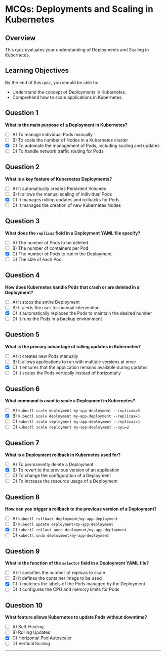 # MCQs: Deployments and Scaling in Kubernetes

## **Overview**

This quiz evaluates your understanding of Deployments and Scaling in Kubernetes.

## **Learning Objectives**

By the end of this quiz, you should be able to:

- Understand the concept of Deployments in Kubernetes.
- Comprehend how to scale applications in Kubernetes.

## Question 1

**What is the main purpose of a Deployment in Kubernetes?**

- [ ] A) To manage individual Pods manually  
- [ ] B) To scale the number of Nodes in a Kubernetes cluster  
- [x] C) To automate the management of Pods, including scaling and updates  
- [ ] D) To handle network traffic routing for Pods  

## Question 2

**What is a key feature of Kubernetes Deployments?**

- [ ] A) It automatically creates Persistent Volumes  
- [ ] B) It allows the manual scaling of individual Pods  
- [x] C) It manages rolling updates and rollbacks for Pods  
- [ ] D) It manages the creation of new Kubernetes Nodes  

## Question 3

**What does the `replicas` field in a Deployment YAML file specify?**

- [ ] A) The number of Pods to be deleted  
- [ ] B) The number of containers per Pod  
- [x] C) The number of Pods to run in the Deployment  
- [ ] D) The size of each Pod  

## Question 4

**How does Kubernetes handle Pods that crash or are deleted in a Deployment?**

- [ ] A) It stops the entire Deployment  
- [ ] B) It alerts the user for manual intervention  
- [x] C) It automatically replaces the Pods to maintain the desired number  
- [ ] D) It runs the Pods in a backup environment  

## Question 5

**What is the primary advantage of rolling updates in Kubernetes?**

- [ ] A) It creates new Pods manually  
- [ ] B) It allows applications to run with multiple versions at once  
- [x] C) It ensures that the application remains available during updates  
- [ ] D) It scales the Pods vertically instead of horizontally  

## Question 6

**What command is used to scale a Deployment in Kubernetes?**

- [ ] A) `kubectl scale deployment my-app-deployment --replicas=3`  
- [x] B) `kubectl scale deployment my-app-deployment --replicas=5`  
- [ ] C) `kubectl scale deployment my-app-deployment --replicas=1`  
- [ ] D) `kubectl scale deployment my-app-deployment --cpu=2`  

## Question 7

**What is a Deployment rollback in Kubernetes used for?**

- [ ] A) To permanently delete a Deployment  
- [x] B) To revert to the previous version of an application  
- [ ] C) To change the configuration of a Deployment  
- [ ] D) To increase the resource usage of a Deployment  

## Question 8

**How can you trigger a rollback to the previous version of a Deployment?**

- [ ] A) `kubectl rollback deployment/my-app-deployment`  
- [ ] B) `kubectl update deployment/my-app-deployment`  
- [x] C) `kubectl rollout undo deployment/my-app-deployment`  
- [ ] D) `kubectl undo deployment/my-app-deployment`  

## Question 9

**What is the function of the `selector` field in a Deployment YAML file?**

- [ ] A) It specifies the number of replicas to scale  
- [ ] B) It defines the container image to be used  
- [x] C) It matches the labels of the Pods managed by the Deployment  
- [ ] D) It configures the CPU and memory limits for Pods  

## Question 10  

**What feature allows Kubernetes to update Pods without downtime?**

- [ ] A) Self-Healing  
- [ ] B) Rolling Updates  
- [x] C) Horizontal Pod Autoscaler  
- [ ] D) Vertical Scaling  

---
